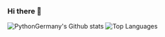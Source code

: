 ### Hi there 👋

<div align="left">
  <img src="https://github-readme-stats.vercel.app/api?username=PythonGermany&show_icons=true&locale=en&layout=compact&line_height=20" alt="PythonGermany's Github stats">
  <img src="https://github-readme-stats.vercel.app/api/top-langs/?username=pythongermany&layout=compact" alt="Top Languages" />
</div>

<!--
**PythonGermany/PythonGermany** is a ✨ _special_ ✨ repository because its `README.md` (this file) appears on your GitHub profile.

Here are some ideas to get you started:

- 🔭 I’m currently working on ...
- 🌱 I’m currently learning ...
- 👯 I’m looking to collaborate on ...
- 🤔 I’m looking for help with ...
- 💬 Ask me about ...
- 📫 How to reach me: ...
- 😄 Pronouns: ...
- ⚡ Fun fact: ...
-->
